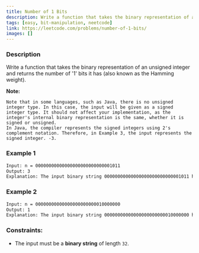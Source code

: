 ```yaml
---
title: Number of 1 Bits
description: Write a function that takes the binary representation of an unsigned integer and returns the number of 
tags: [easy, bit-manipulation, neetcode]
link: https://leetcode.com/problems/number-of-1-bits/
images: []
---
```


### Description

Write a function that takes the binary representation of an unsigned integer and returns the number of '1' bits it has (also known as the Hamming weight).

**Note:**

    Note that in some languages, such as Java, there is no unsigned integer type. In this case, the input will be given as a signed integer type. It should not affect your implementation, as the integer's internal binary representation is the same, whether it is signed or unsigned.
    In Java, the compiler represents the signed integers using 2's complement notation. Therefore, in Example 3, the input represents the signed integer. -3.


### Example 1

```bash
Input: n = 00000000000000000000000000001011
Output: 3
Explanation: The input binary string 00000000000000000000000000001011 has a total of three '1' bits.
```

### Example 2

```bash
Input: n = 00000000000000000000000010000000
Output: 1
Explanation: The input binary string 00000000000000000000000010000000 has a total of one '1' bit.
```

### Constraints:

- The input must be a **binary string** of length `32`.